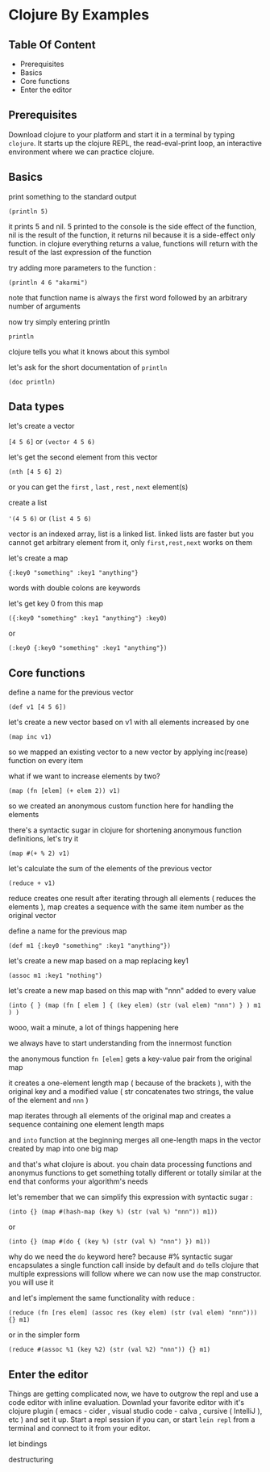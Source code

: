 # Clojure By Examples

## Table Of Content

* Prerequisites
* Basics
* Core functions
* Enter the editor

## Prerequisites

Download clojure to your platform and start it in a terminal by typing ```clojure```. It starts up the clojure REPL, the read-eval-print loop, an interactive environment where we can practice clojure.

## Basics

print something to the standard output

```(println 5)```

it prints 5 and nil. 5 printed to the console is the side effect of the function, nil is the result of the function, it returns nil because it is a side-effect only function. in clojure everything returns a value, functions will return with the result of the last expression of the function

try adding more parameters to the function :

```(println 4 6 "akarmi")```

note that function name is always the first word followed by an arbitrary number of arguments

now try simply entering println

```println```

clojure tells you what it knows about this symbol

let's ask for the short documentation of ```println```

```(doc println)```

## Data types

let's create a vector

```[4 5 6]``` or ```(vector 4 5 6)```

let's get the second element from this vector

```(nth [4 5 6] 2)```

or you can get the ```first``` , ```last``` , ```rest``` , ```next``` element(s)

create a list

```'(4 5 6)``` or ```(list 4 5 6)```

vector is an indexed array, list is a linked list. linked lists are faster but you cannot get arbitrary element from it, only ```first,rest,next``` works on them

let's create a map

```{:key0 "something" :key1 "anything"}```

words with double colons are keywords

let's get key 0 from this map

```({:key0 "something" :key1 "anything"} :key0)```

or

```(:key0 {:key0 "something" :key1 "anything"})```

## Core functions

define a name for the previous vector

```(def v1 [4 5 6])```

let's create a new vector based on v1 with all elements increased by one

```(map inc v1)```

so we mapped an existing vector to a new vector by applying inc(rease) function on every item

what if we want to increase elements by two?

```(map (fn [elem] (+ elem 2)) v1)```

so we created an anonymous custom function here for handling the elements

there's a syntactic sugar in clojure for shortening anonymous function definitions, let's try it

```(map #(+ % 2) v1)```

let's calculate the sum of the elements of the previous vector

```(reduce + v1)```

reduce creates one result after iterating through all elements ( reduces the elements ), map creates a sequence with the same item number as the original vector

define a name for the previous map

```(def m1 {:key0 "something" :key1 "anything"})```

let's create a new map based on a map replacing key1

```(assoc m1 :key1 "nothing")```

let's create a new map based on this map with "nnn" added to every value

```(into { } (map (fn [ elem ] { (key elem) (str (val elem) "nnn") } ) m1 ) )```

wooo, wait a minute, a lot of things happening here

we always have to start understanding from the innermost function

the anonymous function ```fn [elem]``` gets a key-value pair from the original map

it creates a one-element length map ( because of the brackets ), with the original key and a modified value ( str concatenates two strings, the value of the element and ```nnn``` )

map iterates through all elements of the original map and creates a sequence containing one element length maps

and ```into``` function at the beginning merges all one-length maps in the vector created by map into one big map

and that's what clojure is about. you chain data processing functions and anonymus functions to get something totally different or totally similar at the end that conforms your algorithm's needs

let's remember that we can simplify this expression with syntactic sugar :

```(into {} (map #(hash-map (key %) (str (val %) "nnn")) m1))```

or

```(into {} (map #(do { (key %) (str (val %) "nnn") }) m1))```

why do we need the ```do``` keyword here? because #% syntactic sugar encapsulates a single function call inside by default and ```do``` tells clojure that multiple expressions will follow where we can now use the map constructor. you will use it 

and let's implement the same functionality with reduce :

```(reduce (fn [res elem] (assoc res (key elem) (str (val elem) "nnn"))) {} m1)```

or in the simpler form

```(reduce #(assoc %1 (key %2) (str (val %2) "nnn")) {} m1)```

## Enter the editor

Things are getting complicated now, we have to outgrow the repl and use a code editor with inline evaluation.
Downlad your favorite editor with it's clojure plugin ( emacs - cider , visual studio code - calva , cursive ( IntelliJ ), etc ) and set it up. Start a repl session if you can, or start ```lein repl``` from a terminal and connect to it from your editor.

let bindings


destructuring
